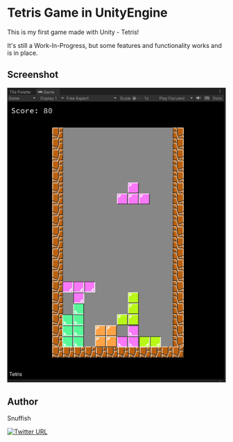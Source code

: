 # Tetris Game in UnityEngine

This is my first game made with Unity - Tetris!

It's still a Work-In-Progress, but some features and functionality works and is in place.

## Screenshot
![img.png](img.png)

## Author
Snuffish

[![Twitter URL](https://img.shields.io/twitter/url.svg?label=Follow%20%40Snuffish90&style=social&url=https%3A%2F%2Ftwitter.com%2Fsnuffish90)](https://twitter.com/Snuffish90)
